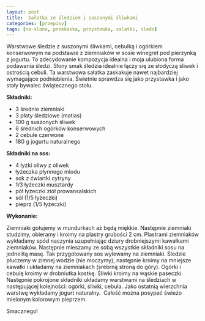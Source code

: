 ```yaml
---
layout: post
title:  Sałatka ze śledziem i suszonymi śliwkami
categories: [przepisy]
tags: [na-slono, przekaska, przystawka, salatki, sledz]
---
```

Warstwowe śledzie z suszonymi śliwkami, cebulką i ogórkiem konserwowym na podstawie z ziemniaków w sosie winegret pod pierzynką z jogurtu. To zdecydowanie kompozycja idealna i moja ulubiona forma podawania śledzi. Słony smak śledzia idealnie łączy się ze słodyczą śliwek i ostrością cebuli. Ta warstwowa sałatka zaskakuje nawet najbardziej wymagające podniebienia. Świetnie sprawdza się jako przystawka i jako stały bywalec świątecznego stołu.

**Składniki:**
* 3 średnie ziemniaki
* 3 płaty śledziowe (matias)
* 100 g suszonych śliwek
* 6 średnich ogórków konserwowych
* 2 cebule czerwone
* 180 g jogurtu naturalnego

**Składniki na sos:**
* 4 łyżki oliwy z oliwek
* łyżeczka płynnego miodu
* sok z ćwiartki cytryny
* 1/3 łyżeczki musztardy
* pół łyżeczki ziół prowansalskich
* sól (1/5 łyżeczki)
* pieprz (1/5 łyżeczki)

**Wykonanie:**

Ziemniaki gotujemy w mundurkach aż będą miękkie. Następnie ziemniaki studzimy, obieramy i kroimy na plastry grubości 2 cm. Plastrami ziemniaków wykładamy spód naczynia uzupełniając dziury drobniejszymi kawałkami ziemniaków. Następnie mieszamy ze sobą wszystkie składniki sosu na jednolitą masę. Tak przygotowany sos wylewamy na ziemniaki. Śledzie płuczemy w zimnej wodzie (nie moczymy), następnie kroimy na mniejsze kawałki i układamy na ziemniakach (srebrną stroną do góry). Ogórki i cebulę kroimy w drobniutka kostkę. Śliwki kroimy na wąskie paseczki. Następnie pokrojone składniki układamy warstwami na śledziach w następującej kolejności: ogórki, śliwki, cebula. Jako ostatnią wierzchnia warstwę wykładamy jogurt naturalny.  Całość można posypać świeżo mielonym kolorowym pieprzem.

Smacznego!